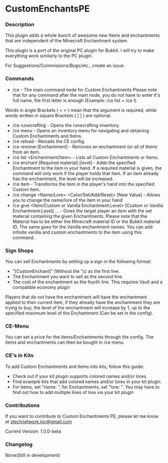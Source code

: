 # CustomEnchantsPE

### Description
This plugin adds a whole bunch of awesome new Items and enchantments that are independent of the Minecraft Enchantment system.

This plugin is a port of the original PC plugin for Bukkit. I will try to make everything work similarly to the PC plugin.

For Suggestions/Commissions/Bugs/etc., create an issue.

### Commands
- /ce - The main command node for Custom Enchantments
Please note that for any command after the main node, you do not have to enter it's full name, the first letter is enough (Example: /ce list = /ce l).

Words in angle Brackets ( < > ) mean that the argument is required, while words written in square Brackets ( [ ] ) are optional.

- /ce runecrafting - Opens the runecrafting inventory.
- /ce menu - Opens an inventory menu for navigating and obtaining Custom Enchantments and Items.
- /ce reload - Reloads the CE config.
- /ce remove [Enchantment] - Removes an enchantment (or all of them) from an item.
- /ce list <Enchantment/Item> - Lists all Custom Enchantments or Items.
- /ce enchant [Required material] <Enchantment> [level] - Adds the specified Enchantment to the item in your hand. If a required material is given, the command will only work if the player holds that item. If an item already has the enchantment, the level will be increased.
- /ce item <Item> - Transforms the item in the player's hand into the specified Custom Item.
- /ce change <Name/Lore> <Color/Set/Add/Reset> [New Value] - Allows you to change the name/lore of the item in your hand
- /ce give <Player> <Material> <Item/Custom or Vanilla Enchantment:Level> [Custom or Vanilla Enchantment:Level] ... - Gives the target player an item with the set material containing the given Enchantments. Please note that the Material has to be either the Minecraft material ID or the Bukkit material ID. The same goes for the Vanilla enchantment names. You can add infinite vanilla and custom enchantments to the item using this command.

### Sign Shops
You can sell Enchantments by setting up a sign in the following format:

- "[CustomEnchant]" (Without the "s) as the first line.
- The Enchantment you want to sell as the second line.
- The cost of the enchantment as the fourth line. This requires Vault and a compatible economy plugin

Players that do not have the enchantment will have the enchantment applied to their current item, if they already have the enchantment they are trying to buy, the level of the enchantment will increase by 1, up to the specified maximum level of the Enchantment (Can be set in the config).

### CE-Menu
You can set a price for the Items/Enchantments through the config. The items and enchantments can then be bought in /ce menu.

### CE's in Kits
To add Custom Enchantments and Items into kits, follow this guide:

- Check out if your kit plugin supports colored names and/or lores.
- Find example kits that add colored names and/or lores in your kit plugin
- For items, set "name: <Item>", for Enchantments, set "lore: <Enchantment>". You may have to find out how to add multiple lines of lore via your kit plugin

### Contributions
If you want to contribute to Custom Enchantments PE, please let me know at ztechnetwork.inc@gmail.com

Current Version: 1.0.0-beta
### Changelog
None(Still in development)
